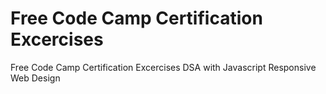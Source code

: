 # Free Code Camp Certification Excercises
Free Code Camp Certification Excercises
  DSA with Javascript
  Responsive Web Design 
